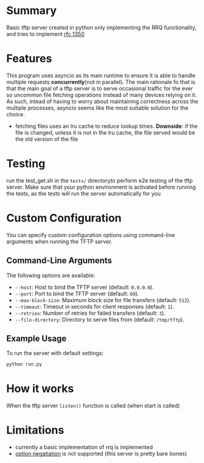 # Summary

Basic tftp server created in python only implementing the RRQ functionality, and tries to implement [rfc 1350](https://datatracker.ietf.org/doc/html/rfc1350)

# Features
This program uses asyncio as its main runtime to ensure it is able to handle multiple requests **concurrently**(not in parallel). The main rationale fo that is that the main goal of a tftp server is to serve occasional traffic for the ever so uncommon file fetching operations instead of many devices relying on it. As such, intead of having to worry about maintaining correctness across the multiple processes, asyncio seems like the most suitable solution for the choice.
- fetching files uses an lru cache to reduce lookup times.
**Downside**: if the file is changed, unless it is not in the lru cache, the file served would be the old version of the file

# Testing
run the test_get.sh in the `tests/` directoryto perform e2e testing of the tftp server. Make sure that your python environment is activated before running the tests, as the tests will run the server automatically for you

# Custom Configuration

You can specify custom configuration options using command-line arguments when running the TFTP server.

## Command-Line Arguments
The following options are available:

- `--host`: Host to bind the TFTP server (default: `0.0.0.0`).
- `--port`: Port to bind the TFTP server (default: `69`).
- `--max-block-size`: Maximum block size for file transfers (default: `512`).
- `--timeout`: Timeout in seconds for client responses (default: `1`).
- `--retries`: Number of retries for failed transfers (default: `3`).
- `--file-directory`: Directory to serve files from (default: `/tmp/tftp`).

## Example Usage
To run the server with default settings:
```bash
python run.py
```

# How it works
When the tftp server `listen()` function is called (when start is called)
# Limitations
- currently a basic implementation of rrq is implemented
- [option negatiation](https://datatracker.ietf.org/doc/html/rfc2347) is not supported (this server is pretty bare bones)